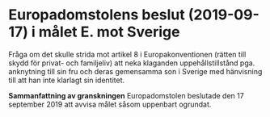 # Europadomstolens beslut (2019-09-17) i målet E. mot Sverige

Fråga om det skulle strida mot artikel 8 i Europakonventionen (rätten till skydd för privat- och familjeliv) att neka klaganden uppehållstillstånd pga. anknytning till sin fru och deras gemensamma son i Sverige med hänvisning till att han inte klarlagt sin identitet.

**Sammanfattning av granskningen**
Europadomstolen beslutade den 17 september 2019 att avvisa målet såsom uppenbart ogrundat.
